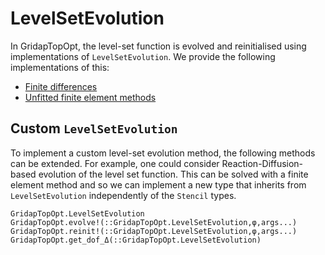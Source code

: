 # LevelSetEvolution
In GridapTopOpt, the level-set function is evolved and reinitialised using implementations of `LevelSetEvolution`. We provide the following implementations of this:
- [Finite differences](finitediff.md)
- [Unfitted finite element methods](unfitted.md)

## Custom `LevelSetEvolution`
To implement a custom level-set evolution method, the following methods can be extended. For example, one could consider Reaction-Diffusion-based evolution of the level set function. This can be solved with a finite element method and so we can implement a new type that inherits from `LevelSetEvolution` independently of the `Stencil` types.

```@docs
GridapTopOpt.LevelSetEvolution
GridapTopOpt.evolve!(::GridapTopOpt.LevelSetEvolution,φ,args...)
GridapTopOpt.reinit!(::GridapTopOpt.LevelSetEvolution,φ,args...)
GridapTopOpt.get_dof_Δ(::GridapTopOpt.LevelSetEvolution)
```